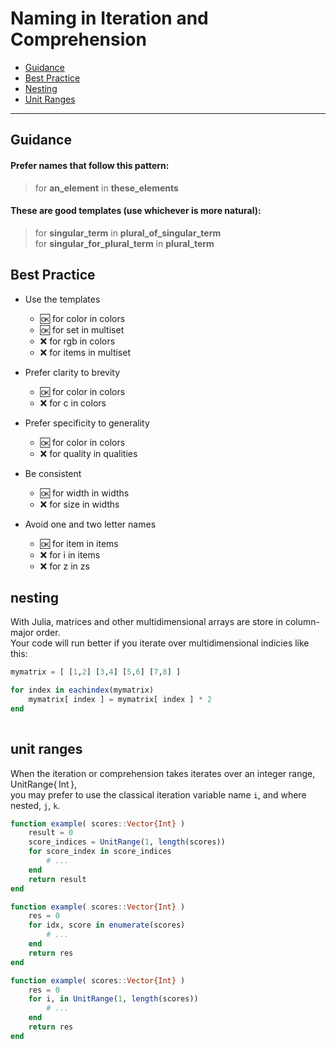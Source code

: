 # Naming in Iteration and Comprehension

- [Guidance](https://github.com/JuliaPraxis/Naming/blob/master/guides/Iteration.md#guidance)
- [Best Practice](https://github.com/JuliaPraxis/Naming/blob/master/guides/Iteration.md#best-practice)
- [Nesting](https://github.com/JuliaPraxis/Naming/blob/master/guides/Iteration.md#nesting)
- [Unit Ranges](https://github.com/JuliaPraxis/Naming/blob/master/guides/Iteration.md#unit-ranges)

-------

## Guidance

#### Prefer names that follow this pattern:   

> for **an_element** in **these_elements**

#### These are good templates (use whichever is more natural):

> for **singular_term** in **plural_of_singular_term**  
> for **singular_for_plural_term** in **plural_term**
  

## Best Practice
  
- Use the templates
  - :ok: for color in colors
  - :ok: for set in multiset
  - :x:  for rgb in colors
  - :x:  for items in multiset

- Prefer clarity to brevity  
  - :ok: for color in colors
  - :x:  for c in colors
  
- Prefer specificity to generality  
  - :ok: for color in colors
  - :x:  for quality in qualities

- Be consistent
  - :ok: for width in widths
  - :x:  for size in widths
  
- Avoid one and two letter names
  - :ok: for item in items
  - :x:  for i in items
  - :x:  for z in zs
  
## nesting

With Julia, matrices and other multidimensional arrays are store in column-major order.   
Your code will run better if you iterate over multidimensional indicies like this:

```julia
mymatrix = [ [1,2] [3,4] [5,6] [7,8] ]

for index in eachindex(mymatrix)
    mymatrix[ index ] = mymatrix[ index ] * 2
end
    
```

## unit ranges

When the iteration or comprehension takes iterates over an integer range, UnitRange{&thinsp;Int&thinsp;},   
you may prefer to use the classical iteration variable name `i`, and where nested, `j`, `k`.  

```julia
function example( scores::Vector{Int} )
    result = 0  
    score_indices = UnitRange(1, length(scores))
    for score_index in score_indices
        # ... 
    end
    return result
end

function example( scores::Vector{Int} )
    res = 0  
    for idx, score in enumerate(scores)
        # ... 
    end
    return res
end

function example( scores::Vector{Int} )
    res = 0  
    for i, in UnitRange(1, length(scores))
        # ... 
    end
    return res
end
```

